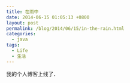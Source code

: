 ```yaml
---
title: 在雨中
date: 2014-06-15 01:05:13 +0800
layout: post
permalink: /blog/2014/06/15/in-the-rain.html
categories:
  - java
tags:
  - Life
  - 生活
---
```

我的个人博客上线了．